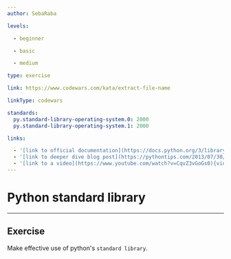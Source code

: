 ```yaml
---
author: SebaRaba

levels:

  - beginner

  - basic

  - medium

type: exercise

link: https://www.codewars.com/kata/extract-file-name

linkType: codewars

standards:
  py.standard-library-operating-system.0: 2000
  py.standard-library-operating-system.1: 2000

links:

  - '[link to official documentation](https://docs.python.org/3/library/index.html){website}'
  - '[link to deeper dive blog post](https://pythontips.com/2013/07/30/20-python-libraries-you-cant-live-without/){website}'
  - '[link to a video](https://www.youtube.com/watch?v=CqvZ3vGoGs0){video}'
---
```


# Python standard library

---
## Exercise

Make effective use of python's `standard library`.
